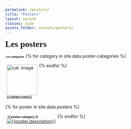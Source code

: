 ```yaml
---
permalink: /posters/
title: "Posters"
layout: splash
classes: wide
assets_folder: /assets/posters/
---
```


<div>
  <span style="font-size:2em;font-family: 'Dancing Script', cursive;font-weight: bold;">Les posters</span>

</div>

<span style="font-size:0.6em;font-weight: bold;"><i class="fas fa-fw fa-tags" aria-hidden="true"></i>&nbsp;Les catégories</span>
{% for category in site.data.poster-categories %}
  <div style="float:left;margin: 5px;width: 100">
    <a href="#{{ category.name }}"><img width="100" height="100" src="{{site.baseurl}}/assets/images/authors/{{ category.image }}" alt="cat. image"></a>
    <br>
    <span style="font-size:0.6em;font-weight: bold;text-align: center"><a href="#{{ category.name }}">{{ category.name }}</a></span>
  </div>
{% endfor %}

<div style="clear:left">
</div>

{% for poster in site.data.posters %}

  <a name="{{ poster.category }}"></a>
  <div style="float:left;margin: 5px">
    <div>
      <span style="font-size:0.7em;font-weight: bold;"><i class="fas fa-fw fa-tags" aria-hidden="true"></i>&nbsp;{{ poster.category }}</span><br>
      <a href="{{site.baseurl}}{{page.assets_folder}}{{poster.image}}" target="_blank" class=".btn .btn--success .btn--large">
        <img src="{{site.baseurl}}{{page.assets_folder}}{{poster.thumbnail}}" alt="{{poster.description}}">
      </a>
    <!-- w300 A4 -->
    </div>
  </div>


{% endfor %}
